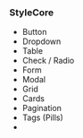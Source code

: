 ### StyleCore

* Button
* Dropdown
* Table
* Check / Radio
* Form
* Modal
* Grid
* Cards
* Pagination
* Tags (Pills)
* 